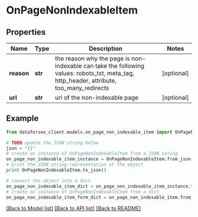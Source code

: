 # OnPageNonIndexableItem


## Properties

Name | Type | Description | Notes
------------ | ------------- | ------------- | -------------
**reason** | **str** | the reason why the page is non-indexable can take the following values: robots_txt, meta_tag, http_header, attribute, too_many_redirects | [optional] 
**url** | **str** | url of the non-indexable page | [optional] 

## Example

```python
from dataforseo_client.models.on_page_non_indexable_item import OnPageNonIndexableItem

# TODO update the JSON string below
json = "{}"
# create an instance of OnPageNonIndexableItem from a JSON string
on_page_non_indexable_item_instance = OnPageNonIndexableItem.from_json(json)
# print the JSON string representation of the object
print OnPageNonIndexableItem.to_json()

# convert the object into a dict
on_page_non_indexable_item_dict = on_page_non_indexable_item_instance.to_dict()
# create an instance of OnPageNonIndexableItem from a dict
on_page_non_indexable_item_form_dict = on_page_non_indexable_item.from_dict(on_page_non_indexable_item_dict)
```
[[Back to Model list]](../README.md#documentation-for-models) [[Back to API list]](../README.md#documentation-for-api-endpoints) [[Back to README]](../README.md)


